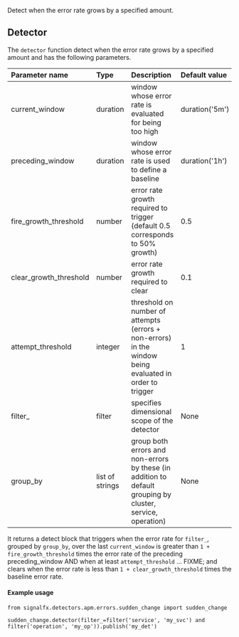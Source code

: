 Detect when the error rate grows by a specified amount.


## Detector

The `detector` function detect when the error rate grows by a specified amount and has the following parameters.

|Parameter name|Type|Description|Default value|
|:---|:---|:---|:---|
|current_window|duration|window whose error rate is evaluated for being too high|duration('5m')|
|preceding_window|duration|window whose error rate is used to define a baseline|duration('1h')|
|fire_growth_threshold|number|error rate growth required to trigger (default 0.5 corresponds to 50% growth)|0.5|
|clear_growth_threshold|number|error rate growth required to clear|0.1|
|attempt_threshold|integer|threshold on number of attempts (errors + non-errors) in the window being evaluated in order to trigger|1|
|filter_|filter|specifies dimensional scope of the detector|None|
|group_by|list of strings|group both errors and non-errors by these (in addition to default grouping by cluster, service, operation)|None|

It returns a detect block that triggers when the error rate for `filter_`, grouped by `group_by`, over the last `current_window` is greater than `1 + fire_growth_threshold` times the error rate of the preceding preceding_window AND when at least `attempt_threshold` ... FIXME; and clears when the error rate is less than `1 + clear_growth_threshold` times the baseline error rate.


#### Example usage
~~~~~~~~~~~~~~~~~~~~
from signalfx.detectors.apm.errors.sudden_change import sudden_change

sudden_change.detector(filter_=filter('service', 'my_svc') and filter('operation', 'my_op')).publish('my_det')
~~~~~~~~~~~~~~~~~~~~